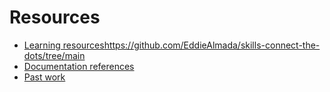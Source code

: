 # Resources

- [Learning resources](learning-resources.md)https://github.com/EddieAlmada/skills-connect-the-dots/tree/main
- [Documentation references](doc-references.md)
- [Past work](past-work.md)
